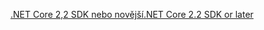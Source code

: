 [<span data-ttu-id="f6d2d-101">.NET Core 2,2 SDK nebo novější</span><span class="sxs-lookup"><span data-stu-id="f6d2d-101">.NET Core 2.2 SDK or later</span></span>](https://dotnet.microsoft.com/download/dotnet-core)
